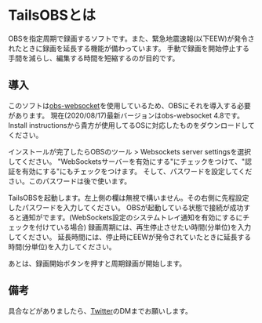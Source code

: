 # TailsOBSとは
OBSを指定周期で録画するソフトです。また、緊急地震速報(以下EEW)が発令されたときに録画を延長する機能が備わっています。
手動で録画を開始停止する手間を減らし、編集する時間を短縮するのが目的です。

## 導入
このソフトは[obs-websocket](https://github.com/Palakis/obs-websocket/releases)を使用しているため、OBSにそれを導入する必要があります。
現在(2020/08/17)最新バージョンはobs-websocket 4.8です。<br>
Install instructionsから貴方が使用してるOSに対応したものをダウンロードしてください。

インストールが完了したらOBSのツール > Websockets server settingsを選択してください。
"WebSocketsサーバーを有効にする"にチェックをつけて、"認証を有効にする"にもチェックをつけます。
そして、パスワードを設定してください。このパスワードは後で使います。

TailsOBSを起動します。左上側の欄は無視で構いません。その右側に先程設定したパスワードを入力してください。
OBSが起動している状態で接続が成功すると通知がでます。(WebSockets設定のシステムトレイ通知を有効にするにチェックを付けている場合)
録画周期には、再生停止させたい時間(分単位)を入力してください。
延長時間には、停止時にEEWが発令されていたときに延長する時間(分単位)を入力してください。

あとは、録画開始ボタンを押すと周期録画が開始します。

## 備考
具合などがありましたら、[Twitter](https://twitter.com/Conripi1230)のDMまでお願いします。
